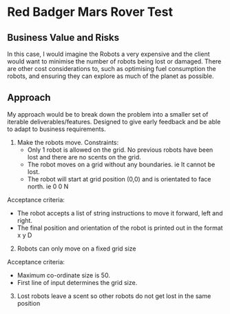# Red Badger Mars Rover Test

## Business Value and Risks

In this case, I would imagine the Robots a very expensive and the client would want to minimise the number of robots being lost or damaged. There are other cost considerations to, such as optimising fuel consumption the robots, and ensuring they can explore as much of the planet as possible. 

## Approach

My approach would be to break down the problem into a smaller set of iterable deliverables/features. Designed to give early feedback and be able to adapt to business requirements. 


1. Make the robots move.
Constraints: 
   - Only 1 robot is allowed on the grid. No previous robots have been lost and there are no scents on the grid.
   - The robot moves on a grid without any boundaries. ie It cannot be lost. 
   - The robot will start at grid position (0,0) and is orientated to face north. ie 0 0 N

Acceptance criteria:
  - The robot accepts a list of string instructions to move it forward, left and right.
  - The final position and orientation of the robot is printed out in the format x y D

2. Robots can only move on a fixed grid size

Acceptance criteria:
  - Maximum co-ordinate size is 50.
  - First line of input determines the grid size. 

3. Lost robots leave a scent so other robots do not get lost in the same position


